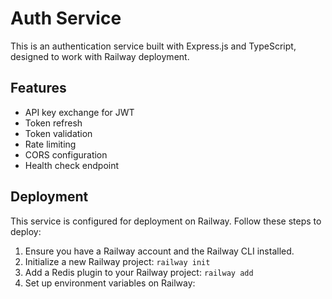 # Auth Service

This is an authentication service built with Express.js and TypeScript, designed to work with Railway deployment.

## Features

- API key exchange for JWT
- Token refresh
- Token validation
- Rate limiting
- CORS configuration
- Health check endpoint

## Deployment

This service is configured for deployment on Railway. Follow these steps to deploy:

1. Ensure you have a Railway account and the Railway CLI installed.
2. Initialize a new Railway project: `railway init`
3. Add a Redis plugin to your Railway project: `railway add`
4. Set up environment variables on Railway:


